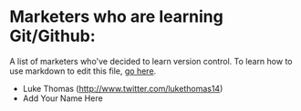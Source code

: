 # Marketers who are learning Git/Github:
A list of marketers who've decided to learn version control. To learn how to use markdown to edit this file, [go here](https://help.github.com/articles/markdown-basics/).

- Luke Thomas (http://www.twitter.com/lukethomas14)
- Add Your Name Here
